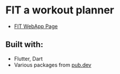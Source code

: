 # FIT a workout planner

 - [FIT WebApp Page](https://kizkizz.github.io/workout_planner_webapp/)
 
 ## Built with:
 - Flutter, Dart
 - Various packages from [pub.dev](https://pub.dev/)
 
